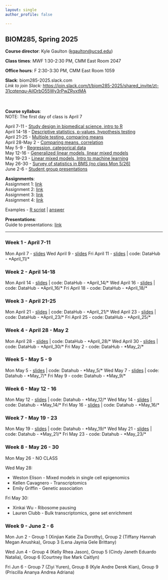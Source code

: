 ```yaml
---
layout: single
author_profile: false

---
```


## BIOM285, Spring 2025

**Course director**: Kyle Gaulton (kgaulton@ucsd.edu)

**Class times**: MWF 1:30-2:30 PM, CMM East Room 2047  

**Office hours**:  F 2:30-3:30 PM, CMM East Room 1059  

**Slack**:  biom285-2025.slack.com  
*Link to join Slack:* https://join.slack.com/t/biom285-2025/shared_invite/zt-31cqtenqu-AilOrbO55Wy3rPwZRyxtMA  
<br>
<br>

**Course syllabus**:  
NOTE: The first day of class is April 7  

April 7-11 - <a href="#w1">Study design in biomedical science, intro to R<a/>  
April 14-18	- <a href="#w2">Descriptive statistics, p-values, hypothesis testing</a>  
April 21-25	- <a href="#w3">Multiple testing, comparing means</a>   
April 28-May 2 - <a href="#w4">Comparing means, correlation</a>  
May 5-9	- <a href="#w5">Regression, categorical data</a>  
May 12-16	- <a href="#w6">Generalized linear models, linear mixed models</a>  
May 19-23	- <a href="#w7">Linear mixed models, Intro to machine learning</a>   
May 26-30	- <a href="#w8">Survey of statistics in BMS (no class Mon 5/26)</a>      
June 2-6	- <a href="#w9">Student group presentations</a>  

**Assignments**:  
Assignment 1: <a href="https://www.gaultonlab.org/BIOM285_a1_2025">link</a>   
Assignment 2: <a href="https://www.gaultonlab.org/BIOM285_a2_2025">link</a>   
Assignment 3: <a href="https://www.gaultonlab.org/BIOM285_a3_2025">link</a>  
Assignment 4: <a href="https://www.gaultonlab.org/BIOM285_a4_2025">link</a>   
  
Examples - <a href="https://www.gaultonlab.org/example_script.R">R script</a> | <a href="https://www.gaultonlab.org/example_answer.pdf">answer</a>  

**Presentations**:   
Guide to presentations: <a href="https://www.gaultonlab.org/BIOM285_group">link</a>  
  
------  


<h3 id="w1">Week 1 - April 7-11</h3>
Mon April 7 - <a href="https://docs.google.com/presentation/d/1O1I5mCIhuAK-mVwjZqrNRvAU3wJO5xQ_ygqJ2Fi9KiM/edit?usp=sharing">slides</a>  
Wed April 9 - <a href="https://docs.google.com/presentation/d/1O1I5mCIhuAK-mVwjZqrNRvAU3wJO5xQ_ygqJ2Fi9KiM/edit?usp=sharing">slides</a>  
Fri April 11 - <a href="https://docs.google.com/presentation/d/1FmSuxYe442nH-YmUuPHKzocgt38nyjcnSaYKjildYmY/edit?usp=sharing">slides</a> | code: DataHub - *April_11/*     
  
<h3 id="w2">Week 2 - April 14-18</h3>
Mon April 14 - <a href="https://docs.google.com/presentation/d/1KHTiTFgLJDfonlZEiS4DoKs55gmnUj-pdJsmAbvE8Cw/edit?usp=sharing">slides</a> | code: DataHub - *April_14/*   
Wed April 16 - <a href="https://docs.google.com/presentation/d/1-5GpBGPRaScdiyM2WZgahTJLLYdsTkBWUq2xqbrFwKE/edit?usp=sharing">slides</a> | code: DataHub - *April_16/*  
Fri April 18 - code: DataHub - *April_18/*  

<h3 id="w3">Week 3 - April 21-25</h3>  
Mon April 21 - <a href="https://docs.google.com/presentation/d/1e5g_P6_X0Un5MllSo3iYwpTt1R0894UTy2w1Da9EWw8/edit?usp=sharing">slides</a> | code: DataHub - *April_21/*  
Wed April 23 - <a href="https://docs.google.com/presentation/d/1y8MACMjDdwujZExEhVPVXAJn-6S3P_s9OVzw4eXxE3w/edit?usp=sharing">slides</a> | code: DataHub - *April_23/*  
Fri April 25 - code: DataHub - *April_25/*  

<h3 id="w4">Week 4 - April 28 - May 2</h3>  
Mon April 28 - <a href="https://docs.google.com/presentation/d/1GZUAp3QB8j5t7Vrg6jmIR-WN1EI8AEXzBcTWt5U2SXg/edit?usp=sharing">slides</a> | code: DataHub - *April_28/*   
Wed April 30 - <a href="https://docs.google.com/presentation/d/1yGvXz7IWOrIA9oU0Y7EsuzpsAJDDrKWKM9JRvivR1DI/edit?usp=sharing">slides</a> | code: DataHub - *April_30/*  
Fri May 2 - code: DataHub - *May_2/*  

<h3 id="w5">Week 5 - May 5 - 9</h3>  
Mon May 5 - <a href="https://docs.google.com/presentation/d/1EOx2SpcXZoT6y455mCnxVyDIVt5UUp5zb1roivqwEqQ/edit?usp=sharing">slides</a> | code: Datahub - *May_5/*  
Wed May 7 - <a href="https://docs.google.com/presentation/d/1vJpTAIu8SqxBbdQqY2l23GDFmUiB17FQthLB--DRI6I/edit?usp=sharing">slides</a> | code: Datahub - *May_7/*  
Fri May 9  - code: Datahub - *May_9/*

<h3 id="w6">Week 6 - May 12 - 16</h3>  
Mon May 12 - <a href="https://docs.google.com/presentation/d/1Fk0rHQJ05DgvAEZfdUvo7K2eFD5xw0-1ohfQ_gm16HU/edit?usp=sharing">slides</a> | code: Datahub - *May_12/*  
Wed May 14 - <a href="https://docs.google.com/presentation/d/1Fk0rHQJ05DgvAEZfdUvo7K2eFD5xw0-1ohfQ_gm16HU/edit?usp=sharing">slides</a> | code: Datahub - *May_14/*  
Fri May 16 - <a href="https://docs.google.com/presentation/d/1_0MdSKU5OYTaJrphiGdFYk3o_jANXI1kC7WN7h4W4tE/edit?usp=sharing">slides</a> | code: Datahub - *May_16/*  

<h3 id="w7">Week 7 - May 19 - 23</h3>  
Mon May 19 - <a href="https://docs.google.com/presentation/d/1_0MdSKU5OYTaJrphiGdFYk3o_jANXI1kC7WN7h4W4tE/edit?usp=sharing">slides</a> | code: Datahub - *May_19/*   
Wed May 21 - <a href="https://docs.google.com/presentation/d/1jZ2_7KgArsj5YCJjNqb3T9h0NwaeSlkZOZgjesML6fA/edit?usp=sharing">slides</a> | code: Datahub - *May_21/*  
Fri May 23 - code: Datahub - *May_23/*  

<h3 id="w8">Week 8 - May 26 - 30</h3>  
Mon May 26 - NO CLASS  

Wed May 28:   
- Weston Elison - Mixed models in single cell epigenomics
- Kellen Cavagnero - Transcriptomics
- Emily Griffin - Genetic association   
  
Fri May 30: 
- Xinkai Wu - Ribosome pausing
- Lauren Clubb - Bulk transcriptomics, gene set enrichment   

<h3 id="w9">Week 9 - June 2 - 6</h3>   
Mon Jun 2 - Group 1 (Xinjian	Katie	Zia	Dorothy), Group 2	(Tiffany	Hannah	Megan	Anushka), Group 3	(Lena	Jaynia	Gele	Brittany)   

Wed Jun 4 - Group 4	(Kelly	Rhea	Jason), Group 5	(Cindy	Janeth	Eduardo	Natalia), Group 6 (Courtney	Ilse	Mark	Caitlyn)  

Fri Jun 6 - Group 7	(Ziyi	Yuren), Group 8	(Kyle	Andre	Derek	Kian), Group 9 (Priscilla	Ananya	Andrea	Adriana)  





